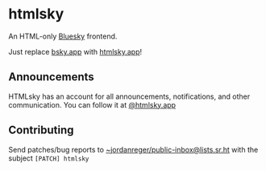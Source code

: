 # htmlsky

An HTML-only [Bluesky](https://bsky.social) frontend.

Just replace [bsky.app](https://bsky.app) with [htmlsky.app](https://htmlsky.app)!

## Announcements

HTMLsky has an account for all announcements, notifications, and other communication. You can follow it at [@htmlsky.app](https://bsky.app/profile/htmlsky.app)

## Contributing

Send patches/bug reports to <~jordanreger/public-inbox@lists.sr.ht> with the subject `[PATCH] htmlsky`
